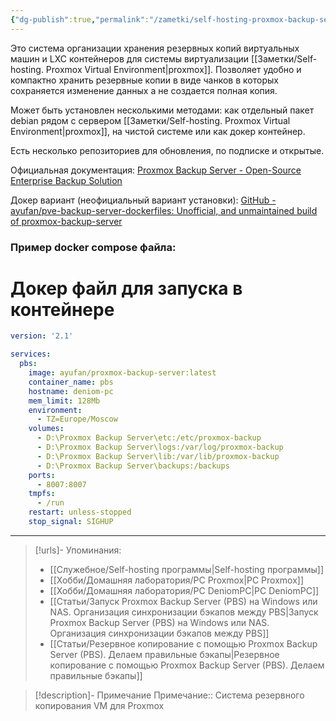 ```yaml
---
{"dg-publish":true,"permalink":"/zametki/self-hosting-proxmox-backup-server-pbs/","created":"2024-07-03 20:03","updated":"2024-10-09T19:53:28+03:00"}
---
```


Это система организации хранения резервных копий виртуальных машин и LXC контейнеров для системы виртуализации [[Заметки/Self-hosting. Proxmox Virtual Environment\|proxmox]]. Позволяет удобно и компактно хранить резервные копии в виде чанков в которых сохраняется изменение данных а не создается полная копия.

Может быть установлен несколькими методами: как отдельный пакет debian рядом с сервером [[Заметки/Self-hosting. Proxmox Virtual Environment\|proxmox]], на чистой системе или как докер контейнер.

Есть несколько репозиториев для обновления, по подписке и открытые.

Официальная документация: [Proxmox Backup Server - Open-Source Enterprise Backup Solution](https://www.proxmox.com/en/proxmox-backup-server/overview)

Докер вариант (неофициальный вариант установки): [GitHub - ayufan/pve-backup-server-dockerfiles: Unofficial, and unmaintained build of proxmox-backup-server](https://github.com/ayufan/pve-backup-server-dockerfiles) 

### Пример docker compose файла:

<div class="transclusion internal-embed is-loaded"><div class="markdown-embed">

<div class="markdown-embed-title">

# Докер файл для запуска в контейнере

</div>




```yaml
version: '2.1'

services:
  pbs:
    image: ayufan/proxmox-backup-server:latest
    container_name: pbs
    hostname: deniom-pc
    mem_limit: 128Mb
    environment:
      - TZ=Europe/Moscow
    volumes:
      - D:\Proxmox Backup Server\etc:/etc/proxmox-backup
      - D:\Proxmox Backup Server\logs:/var/log/proxmox-backup
      - D:\Proxmox Backup Server\lib:/var/lib/proxmox-backup
      - D:\Proxmox Backup Server\backups:/backups
    ports:
      - 8007:8007
    tmpfs:
      - /run
    restart: unless-stopped
    stop_signal: SIGHUP
```



</div></div>


---
> [!urls]- Упоминания:
> - [[Служебное/Self-hosting программы\|Self-hosting программы]]
> - [[Хобби/Домашняя лаборатория/PC Proxmox\|PC Proxmox]]
> - [[Хобби/Домашняя лаборатория/PC DeniomPC\|PC DeniomPC]]
> - [[Статьи/Запуск Proxmox Backup Server (PBS) на Windows или NAS. Организация синхронизации бэкапов между PBS\|Запуск Proxmox Backup Server (PBS) на Windows или NAS. Организация синхронизации бэкапов между PBS]]
> - [[Статьи/Резервное копирование с помощью Proxmox Backup Server (PBS). Делаем правильные бэкапы\|Резервное копирование с помощью Proxmox Backup Server (PBS). Делаем правильные бэкапы]]

> [!description]- Примечание
> Примечание:: Система резервного копирования VM для Proxmox